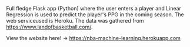 Full fledge Flask app (Python) where the user enters a player and Linear Regression is used to predict the player's PPG in the coming season. The web serviceused is Heroku.
The data was gathered from https://www.landofbasketball.com/.

View the website here! -> https://nba-machine-learning.herokuapp.com
